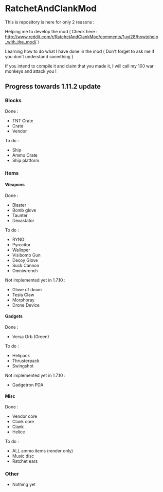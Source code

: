 RatchetAndClankMod
==================


This is repository is here for only 2 reasons :

Helping me to develop the mod ( Check here : http://www.reddit.com/r/RatchetAndClankMod/comments/1uyi28/howtohelp_with_the_mod/ )

Learning how to do what I have done in the mod ( Don't forget to ask me if you don't understand something )

If you intend to compile it and claim that you made it, I will call my 100 war monkeys and attack you !


## Progress towards 1.11.2 update

### Blocks

Done :

* TNT Crate
* Crate
* Vendor

To do :
* Ship
* Ammo Crate
* Ship platform

### Items

#### Weapons

Done :
* Blaster
* Bomb glove
* Taunter
* Devastator

To do :
* RYNO
* Pyrocitor
* Walloper
* Visibomb Gun
* Decoy Glove
* Suck Cannon
* Omniwrench

Not implemented yet in 1.7.10 :
* Glove of doom
* Tesla Claw
* Morphoray
* Drone Device


#### Gadgets

Done :
* Versa Orb (Green)

To do :
* Helipack
* Thrusterpack
* Swingshot

Not implemented yet in 1.7.10 :
* Gadgetron PDA

#### Misc

Done :
* Vendor core
* Clank core
* Clank
* Helice

To do :
* ALL ammo items (render only)
* Music disc
* Ratchet ears

### Other

* Nothing yet
